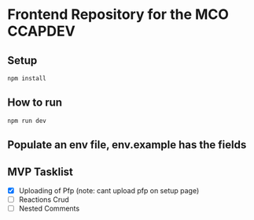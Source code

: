 # Frontend Repository for the MCO CCAPDEV

## Setup

`npm install`

## How to run

`npm run dev`

## Populate an env file, env.example has the fields

## MVP Tasklist

- [x] Uploading of Pfp (note: cant upload pfp on setup page)
- [ ] Reactions Crud
- [ ] Nested Comments
